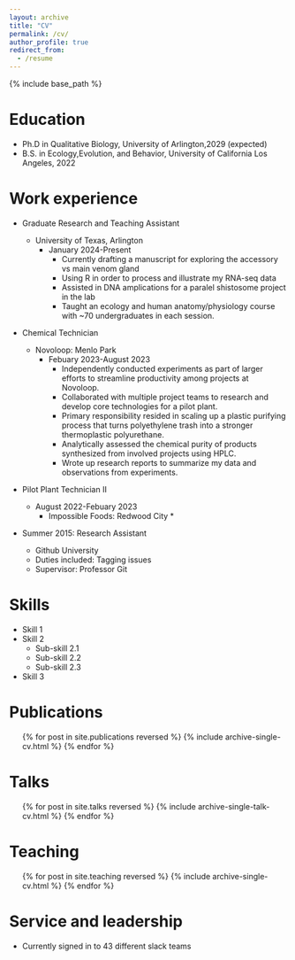 ```yaml
---
layout: archive
title: "CV"
permalink: /cv/
author_profile: true
redirect_from:
  - /resume
---
```


{% include base_path %}

Education
======
* Ph.D in Qualitative Biology, University of Arlington,2029 (expected)
* B.S. in Ecology,Evolution, and Behavior, University of California Los Angeles, 2022

Work experience
======
* Graduate Research and Teaching Assistant
  * University of Texas, Arlington
    * January 2024-Present
      * Currently drafting a manuscript for exploring the accessory vs main venom gland 
      * Using R in order to process and illustrate my RNA-seq data
      * Assisted in DNA amplications for a paralel shistosome project in the lab 
      * Taught an ecology and human anatomy/physiology course with ~70 undergraduates in each session.

* Chemical Technician
  * Novoloop: Menlo Park
    * Febuary 2023-August 2023
      * Independently conducted experiments as part of larger efforts to streamline productivity among projects at Novoloop.
      * Collaborated with multiple project teams to research and develop core technologies for a pilot plant.
      * Primary responsibility resided in scaling up a plastic purifying process that turns polyethylene trash into a stronger
      thermoplastic polyurethane.
      * Analytically assessed the chemical purity of products synthesized from involved projects using HPLC.
      * Wrote up research reports to summarize my data and observations from experiments.


* Pilot Plant Technician II
  * August 2022-Febuary 2023
    * Impossible Foods: Redwood City
      * 

* Summer 2015: Research Assistant
  * Github University
  * Duties included: Tagging issues
  * Supervisor: Professor Git
  
Skills
======
* Skill 1
* Skill 2
  * Sub-skill 2.1
  * Sub-skill 2.2
  * Sub-skill 2.3
* Skill 3

Publications
======
  <ul>{% for post in site.publications reversed %}
    {% include archive-single-cv.html %}
  {% endfor %}</ul>
  
Talks
======
  <ul>{% for post in site.talks reversed %}
    {% include archive-single-talk-cv.html  %}
  {% endfor %}</ul>
  
Teaching
======
  <ul>{% for post in site.teaching reversed %}
    {% include archive-single-cv.html %}
  {% endfor %}</ul>
  
Service and leadership
======
* Currently signed in to 43 different slack teams
